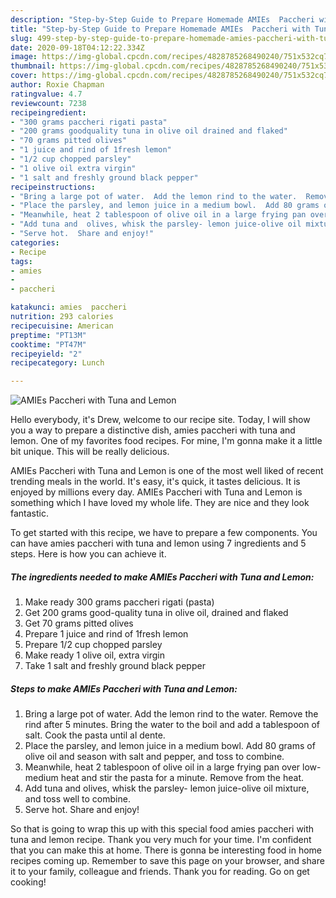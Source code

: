 ```yaml
---
description: "Step-by-Step Guide to Prepare Homemade AMIEs  Paccheri with Tuna and Lemon"
title: "Step-by-Step Guide to Prepare Homemade AMIEs  Paccheri with Tuna and Lemon"
slug: 499-step-by-step-guide-to-prepare-homemade-amies-paccheri-with-tuna-and-lemon
date: 2020-09-18T04:12:22.334Z
image: https://img-global.cpcdn.com/recipes/4828785268490240/751x532cq70/amies-paccheri-with-tuna-and-lemon-recipe-main-photo.jpg
thumbnail: https://img-global.cpcdn.com/recipes/4828785268490240/751x532cq70/amies-paccheri-with-tuna-and-lemon-recipe-main-photo.jpg
cover: https://img-global.cpcdn.com/recipes/4828785268490240/751x532cq70/amies-paccheri-with-tuna-and-lemon-recipe-main-photo.jpg
author: Roxie Chapman
ratingvalue: 4.7
reviewcount: 7238
recipeingredient:
- "300 grams paccheri rigati pasta"
- "200 grams goodquality tuna in olive oil drained and flaked"
- "70 grams pitted olives"
- "1 juice and rind of 1fresh lemon"
- "1/2 cup chopped parsley"
- "1 olive oil extra virgin"
- "1 salt and freshly ground black pepper"
recipeinstructions:
- "Bring a large pot of water.  Add the lemon rind to the water.  Remove the rind after 5 minutes.  Bring the water to the boil and add a tablespoon of salt.  Cook the pasta until al dente."
- "Place the parsley, and lemon juice in a medium bowl.  Add 80 grams of olive oil and season with salt and pepper, and toss to combine."
- "Meanwhile, heat 2 tablespoon of olive oil in a large frying pan over low-medium heat and stir the pasta for a minute.  Remove from the heat."
- "Add tuna and  olives, whisk the parsley- lemon juice-olive oil mixture, and toss well to combine."
- "Serve hot.  Share and enjoy!"
categories:
- Recipe
tags:
- amies
- 
- paccheri

katakunci: amies  paccheri 
nutrition: 293 calories
recipecuisine: American
preptime: "PT13M"
cooktime: "PT47M"
recipeyield: "2"
recipecategory: Lunch

---
```



![AMIEs  Paccheri with Tuna and Lemon](https://img-global.cpcdn.com/recipes/4828785268490240/751x532cq70/amies-paccheri-with-tuna-and-lemon-recipe-main-photo.jpg)

Hello everybody, it's Drew, welcome to our recipe site. Today, I will show you a way to prepare a distinctive dish, amies  paccheri with tuna and lemon. One of my favorites food recipes. For mine, I'm gonna make it a little bit unique. This will be really delicious.



AMIEs  Paccheri with Tuna and Lemon is one of the most well liked of recent trending meals in the world. It's easy, it's quick, it tastes delicious. It is enjoyed by millions every day. AMIEs  Paccheri with Tuna and Lemon is something which I have loved my whole life. They are nice and they look fantastic.


To get started with this recipe, we have to prepare a few components. You can have amies  paccheri with tuna and lemon using 7 ingredients and 5 steps. Here is how you can achieve it.

<!--inarticleads1-->

##### The ingredients needed to make AMIEs  Paccheri with Tuna and Lemon:

1. Make ready 300 grams paccheri rigati (pasta)
1. Get 200 grams good-quality tuna in olive oil, drained and flaked
1. Get 70 grams pitted olives
1. Prepare 1 juice and rind of 1fresh lemon
1. Prepare 1/2 cup chopped parsley
1. Make ready 1 olive oil, extra virgin
1. Take 1 salt and freshly ground black pepper




<!--inarticleads2-->

##### Steps to make AMIEs  Paccheri with Tuna and Lemon:

1. Bring a large pot of water.  Add the lemon rind to the water.  Remove the rind after 5 minutes.  Bring the water to the boil and add a tablespoon of salt.  Cook the pasta until al dente.
1. Place the parsley, and lemon juice in a medium bowl.  Add 80 grams of olive oil and season with salt and pepper, and toss to combine.
1. Meanwhile, heat 2 tablespoon of olive oil in a large frying pan over low-medium heat and stir the pasta for a minute.  Remove from the heat.
1. Add tuna and  olives, whisk the parsley- lemon juice-olive oil mixture, and toss well to combine.
1. Serve hot.  Share and enjoy!




So that is going to wrap this up with this special food amies  paccheri with tuna and lemon recipe. Thank you very much for your time. I'm confident that you can make this at home. There is gonna be interesting food in home recipes coming up. Remember to save this page on your browser, and share it to your family, colleague and friends. Thank you for reading. Go on get cooking!
